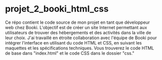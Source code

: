 # projet_2_booki_html_css

Ce répo contient le code source de mon projet en tant que développeur web chez Booki. L'objectif est de créer un site Internet permettant aux utilisateurs de trouver des hébergements et des activités dans la ville de leur choix. J'ai travaillé en étroite collaboration avec l'équipe de Booki pour intégrer l'interface en utilisant du code HTML et CSS, en suivant les maquettes et les spécifications techniques. Vous trouverez le code HTML de base dans "index.html" et le code CSS dans le dossier "css."
